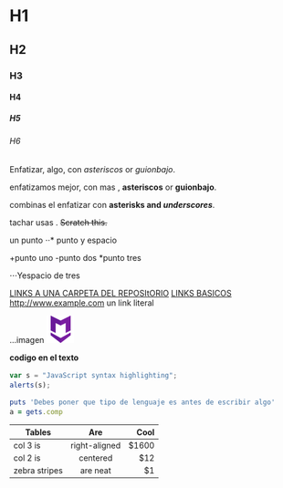 # H1
## H2
### H3
#### H4
##### H5
###### H6

Enfatizar, algo, con *asteriscos* or _guionbajo_.

enfatizamos mejor, con mas ,  **asteriscos** or __guionbajo__.

combinas el enfatizar con **asterisks and _underscores_**.

tachar usas . ~~Scratch this.~~

un punto ⋅⋅* punto y espacio

+punto uno
-punto dos
*punto tres

⋅⋅⋅Yespacio de tres

[LINKS A UNA CARPETA DEL REPOSItORIO](../blob/master/LICENSE)
[LINKS BASICOS](https://www.google.com)
<http://www.example.com> un link literal

...imagen ![alt text](https://github.com/adam-p/markdown-here/raw/master/src/common/images/icon48.png "Logo Title Text 1")


__codigo en el texto__

```javascript
var s = "JavaScript syntax highlighting";
alerts(s);
```

```ruby
puts 'Debes poner que tipo de lenguaje es antes de escribir algo'
a = gets.comp
```


| Tables        | Are           | Cool  |
| ------------- |:-------------:| -----:|
| col 3 is      | right-aligned | $1600 |
| col 2 is      | centered      |   $12 |
| zebra stripes | are neat      |    $1 |



